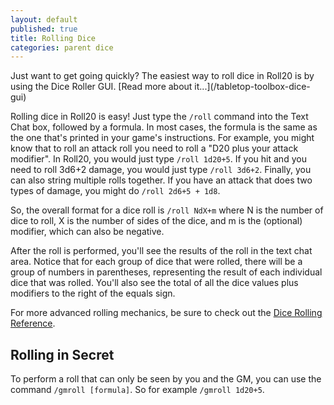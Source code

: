 ```yaml
---
layout: default
published: true
title: Rolling Dice
categories: parent dice
---
```


<div class='alert alert-info'>
Just want to get going quickly? The easiest way to roll dice in Roll20 is by using the Dice Roller GUI. [Read more about it...](/tabletop-toolbox-dice-gui)
</div>

Rolling dice in Roll20 is easy! Just type the <code>/roll</code> command into the Text Chat box, followed by a formula. In most cases, the formula is the same as the one that's printed in your game's instructions. For example, you might know that to roll an attack roll you need to roll a "D20 plus your attack modifier". In Roll20, you would just type <code>/roll 1d20+5</code>. If you hit and you need to roll 3d6+2 damage, you would just type <code>/roll 3d6+2</code>. Finally, you can also string multiple rolls together. If you have an attack that does two types of damage, you might do <code>/roll 2d6+5 + 1d8</code>.

  So, the overall format for a dice roll is <code>/roll NdX+m</code> where N is the number of dice to roll, X is the number of sides of the dice, and m is the (optional) modifier, which can also be negative.

  After the roll is performed, you'll see the results of the roll in the text chat area. Notice that for each group of dice that were rolled, there will be a group of numbers in parentheses, representing the result of each individual dice that was rolled. You'll also see the total of all the dice values plus modifiers to the right of the equals sign.

For more advanced rolling mechanics, be sure to check out the [Dice Rolling Reference](/dice-rolling-reference).

## Rolling in Secret

To perform a roll that can only be seen by you and the GM, you can use the command <code>/gmroll [formula]</code>. So for example <code>/gmroll 1d20+5</code>.